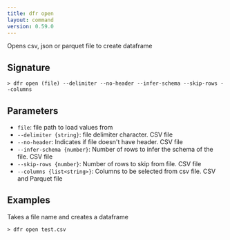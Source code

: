 ```yaml
---
title: dfr open
layout: command
version: 0.59.0
---
```


Opens csv, json or parquet file to create dataframe

## Signature

```> dfr open (file) --delimiter --no-header --infer-schema --skip-rows --columns```

## Parameters

 -  `file`: file path to load values from
 -  `--delimiter {string}`: file delimiter character. CSV file
 -  `--no-header`: Indicates if file doesn't have header. CSV file
 -  `--infer-schema {number}`: Number of rows to infer the schema of the file. CSV file
 -  `--skip-rows {number}`: Number of rows to skip from file. CSV file
 -  `--columns {list<string>}`: Columns to be selected from csv file. CSV and Parquet file

## Examples

Takes a file name and creates a dataframe
```shell
> dfr open test.csv
```

